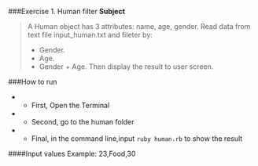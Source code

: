 ###Exercise 1. Human filter
**Subject**

> A Human object has 3 attributes: name, age, gender.
> Read data from text file input_human.txt and fileter by:
> - Gender.
> - Age.
> - Gender + Age.
> Then display the result to user screen.

###How to run

+ - First, Open the Terminal
+ - Second, go to the human folder
+ - Final, in the command line,input  `ruby human.rb` to show the result

####Input values
Example: 23,Food,30
